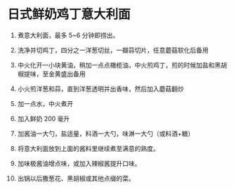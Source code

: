 # 日式鲜奶鸡丁意大利面

1. 煮意大利面，最多 5~6 分钟即捞出。

2. 洗净并切鸡丁，四分之一洋葱切丝，一瓣蒜切片，任意蘑菇软化后备用

2. 中火化开一小块黄油，稍加一点点橄榄油，中火煎鸡丁，煎的时候加盐和黑胡椒提味，至金黄盛出备用

3. 小火煎洋葱和蒜，直到洋葱透明并出香味，然后加入蘑菇翻炒

4. 加一点水，中火煮开

5. 加入鲜奶 200 毫升

6. 加酱油一大勺，盐适量，料酒一大勺，味淋一大勺（或料酒+糖）

7. 将意大利面放到上面的酱料里继续煮至满意的熟度。

8. 加味极酱油增点味，或加入辣椒酱提升口味。

9. 出锅以后撒葱花、黑胡椒或其他点缀的菜。
